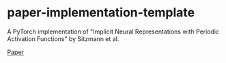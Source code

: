 # paper-implementation-template
A PyTorch implementation of "Implicit Neural Representations with Periodic Activation Functions" by Sitzmann et al.

[Paper](https://arxiv.org/abs/2006.09661) </br>
